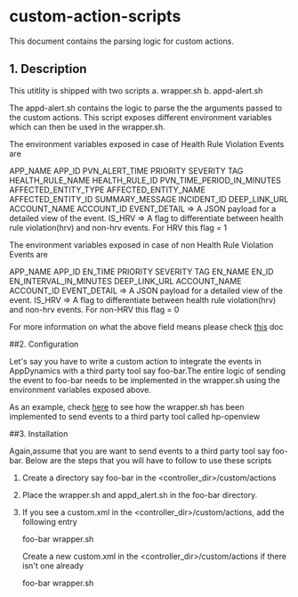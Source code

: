# custom-action-scripts
This document contains the parsing logic for custom actions.

## 1. Description
This utitlity is shipped with two scripts
 a. wrapper.sh
 b. appd-alert.sh
 
The appd-alert.sh contains the logic to parse the the arguments passed to the custom actions. This script exposes different environment 
variables which can then be used in the wrapper.sh. 

The environment variables exposed in case of Health Rule Violation Events are 

APP_NAME 
APP_ID 
PVN_ALERT_TIME 
PRIORITY 
SEVERITY 
TAG 
HEALTH_RULE_NAME 
HEALTH_RULE_ID 
PVN_TIME_PERIOD_IN_MINUTES 
AFFECTED_ENTITY_TYPE 
AFFECTED_ENTITY_NAME 
AFFECTED_ENTITY_ID 
SUMMARY_MESSAGE 
INCIDENT_ID 
DEEP_LINK_URL 
ACCOUNT_NAME 
ACCOUNT_ID 
EVENT_DETAIL => A JSON payload for a detailed view of the event.
IS_HRV => A flag to differentiate between health rule violation(hrv) and non-hrv events. For HRV this flag = 1


The environment variables exposed in case of non Health Rule Violation Events are

APP_NAME 
APP_ID 
EN_TIME 
PRIORITY 
SEVERITY 
TAG 
EN_NAME 
EN_ID 
EN_INTERVAL_IN_MINUTES 
DEEP_LINK_URL 
ACCOUNT_NAME 
ACCOUNT_ID 
EVENT_DETAIL => A JSON payload for a detailed view of the event.
IS_HRV => A flag to differentiate between health rule violation(hrv) and non-hrv events. For non-HRV this flag = 0


For more information on what the above field means please check [this](https://docs.appdynamics.com/display/PRO42/Build+a+Custom+Action) doc


##2. Configuration

Let's say you have to write a custom action to integrate the events in AppDynamics with a third party tool say foo-bar.The entire logic of 
sending the event to foo-bar needs to be implemented in the wrapper.sh using the environment variables exposed above. 

As an example, check [here](https://github.com/Appdynamics/hpopenview-alerting-extension/blob/master/wrapper.sh) to see how the wrapper.sh has been implemented to send events to a third party tool called hp-openview 




##3. Installation

Again,assume that you are want to send events to a third party tool say foo-bar. Below are the steps 
that you will have to follow to use these scripts

1. Create a directory say foo-bar in the <controller_dir>/custom/actions
2. Place the wrapper.sh and appd_alert.sh in the foo-bar directory. 
3. If you see a custom.xml in the <controller_dir>/custom/actions, add the following entry

      <action>
        <type>foo-bar</type>
        <executable>wrapper.sh</executable>
      </action>
      
   Create a new custom.xml in the <controller_dir>/custom/actions if there isn't one already  
   
     <custom-actions>
        <action>
     	    <type>foo-bar</type>
          <executable>wrapper.sh</executable>
         </action>
     </custom-actions>
   









